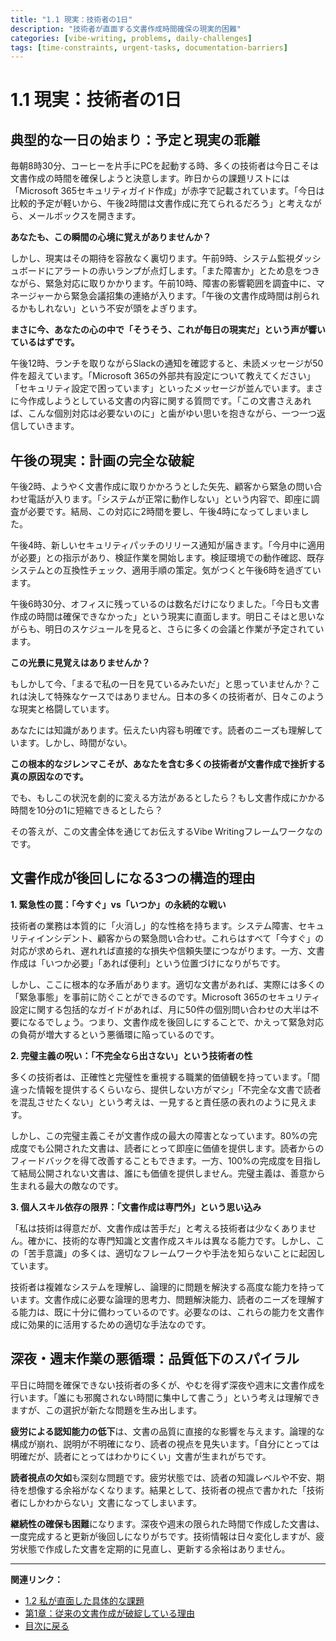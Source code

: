 ```yaml
---
title: "1.1 現実：技術者の1日"
description: "技術者が直面する文書作成時間確保の現実的困難"
categories: [vibe-writing, problems, daily-challenges]
tags: [time-constraints, urgent-tasks, documentation-barriers]
---
```


# 1.1 現実：技術者の1日

## 典型的な一日の始まり：予定と現実の乖離

毎朝8時30分、コーヒーを片手にPCを起動する時、多くの技術者は今日こそは文書作成の時間を確保しようと決意します。昨日からの課題リストには「Microsoft 365セキュリティガイド作成」が赤字で記載されています。「今日は比較的予定が軽いから、午後2時間は文書作成に充てられるだろう」と考えながら、メールボックスを開きます。

**あなたも、この瞬間の心境に覚えがありませんか？**

しかし、現実はその期待を容赦なく裏切ります。午前9時、システム監視ダッシュボードにアラートの赤いランプが点灯します。「また障害か」とため息をつきながら、緊急対応に取りかかります。午前10時、障害の影響範囲を調査中に、マネージャーから緊急会議招集の連絡が入ります。「午後の文書作成時間は削られるかもしれない」という不安が頭をよぎります。

**まさに今、あなたの心の中で「そうそう、これが毎日の現実だ」という声が響いているはずです。**

午後12時、ランチを取りながらSlackの通知を確認すると、未読メッセージが50件を超えています。「Microsoft 365の外部共有設定について教えてください」「セキュリティ設定で困っています」といったメッセージが並んでいます。まさに今作成しようとしている文書の内容に関する質問です。「この文書さえあれば、こんな個別対応は必要ないのに」と歯がゆい思いを抱きながら、一つ一つ返信していきます。

## 午後の現実：計画の完全な破綻

午後2時、ようやく文書作成に取りかかろうとした矢先、顧客から緊急の問い合わせ電話が入ります。「システムが正常に動作しない」という内容で、即座に調査が必要です。結局、この対応に2時間を要し、午後4時になってしまいました。

午後4時、新しいセキュリティパッチのリリース通知が届きます。「今月中に適用が必要」との指示があり、検証作業を開始します。検証環境での動作確認、既存システムとの互換性チェック、適用手順の策定。気がつくと午後6時を過ぎています。

午後6時30分、オフィスに残っているのは数名だけになりました。「今日も文書作成の時間は確保できなかった」という現実に直面します。明日こそはと思いながらも、明日のスケジュールを見ると、さらに多くの会議と作業が予定されています。

**この光景に見覚えはありませんか？**

もしかして今、「まるで私の一日を見ているみたいだ」と思っていませんか？これは決して特殊なケースではありません。日本の多くの技術者が、日々このような現実と格闘しています。

あなたには知識があります。伝えたい内容も明確です。読者のニーズも理解しています。しかし、時間がない。

**この根本的なジレンマこそが、あなたを含む多くの技術者が文書作成で挫折する真の原因なのです。**

でも、もしこの状況を劇的に変える方法があるとしたら？もし文書作成にかかる時間を10分の1に短縮できるとしたら？

その答えが、この文書全体を通じてお伝えするVibe Writingフレームワークなのです。

## 文書作成が後回しになる3つの構造的理由

**1. 緊急性の罠：「今すぐ」vs「いつか」の永続的な戦い**

技術者の業務は本質的に「火消し」的な性格を持ちます。システム障害、セキュリティインシデント、顧客からの緊急問い合わせ。これらはすべて「今すぐ」の対応が求められ、遅れれば直接的な損失や信頼失墜につながります。一方、文書作成は「いつか必要」「あれば便利」という位置づけになりがちです。

しかし、ここに根本的な矛盾があります。適切な文書があれば、実際には多くの「緊急事態」を事前に防ぐことができるのです。Microsoft 365のセキュリティ設定に関する包括的なガイドがあれば、月に50件の個別問い合わせの大半は不要になるでしょう。つまり、文書作成を後回しにすることで、かえって緊急対応の負荷が増大するという悪循環に陥っているのです。

**2. 完璧主義の呪い：「不完全なら出さない」という技術者の性**

多くの技術者は、正確性と完璧性を重視する職業的価値観を持っています。「間違った情報を提供するくらいなら、提供しない方がマシ」「不完全な文書で読者を混乱させたくない」という考えは、一見すると責任感の表れのように見えます。

しかし、この完璧主義こそが文書作成の最大の障害となっています。80%の完成度でも公開された文書は、読者にとって即座に価値を提供します。読者からのフィードバックを得て改善することもできます。一方、100%の完成度を目指して結局公開されない文書は、誰にも価値を提供しません。完璧主義は、善意から生まれる最大の敵なのです。

**3. 個人スキル依存の限界：「文書作成は専門外」という思い込み**

「私は技術は得意だが、文書作成は苦手だ」と考える技術者は少なくありません。確かに、技術的な専門知識と文書作成スキルは異なる能力です。しかし、この「苦手意識」の多くは、適切なフレームワークや手法を知らないことに起因しています。

技術者は複雑なシステムを理解し、論理的に問題を解決する高度な能力を持っています。文書作成に必要な論理的思考力、問題解決能力、読者のニーズを理解する能力は、既に十分に備わっているのです。必要なのは、これらの能力を文書作成に効果的に活用するための適切な手法なのです。

## 深夜・週末作業の悪循環：品質低下のスパイラル

平日に時間を確保できない技術者の多くが、やむを得ず深夜や週末に文書作成を行います。「誰にも邪魔されない時間に集中して書こう」という考えは理解できますが、この選択が新たな問題を生み出します。

**疲労による認知能力の低下**は、文書の品質に直接的な影響を与えます。論理的な構成が崩れ、説明が不明確になり、読者の視点を見失います。「自分にとっては明確だが、読者にとってはわかりにくい」文書が生まれがちです。

**読者視点の欠如**も深刻な問題です。疲労状態では、読者の知識レベルや不安、期待を想像する余裕がなくなります。結果として、技術者の視点で書かれた「技術者にしかわからない」文書になってしまいます。

**継続性の確保も困難**になります。深夜や週末の限られた時間で作成した文書は、一度完成すると更新が後回しになりがちです。技術情報は日々変化しますが、疲労状態で作成した文書を定期的に見直し、更新する余裕はありません。

---

**関連リンク：**
- [1.2 私が直面した具体的な課題](section-01-02-specific-challenges.md)
- [第1章：従来の文書作成が破綻している理由](chapter-01-traditional-problems.md)
- [目次に戻る](table-of-contents.md)